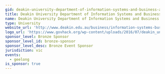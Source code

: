 ```yaml
---
gid: deakin-university-department-of-information-systems-and-business-analytics
title: Deakin University Department of Information Systems and Business Analytics
name: Deakin University Department of Information Systems and Business Analytics
type: University
website_url: 'http://www.deakin.edu.au/business/information-systems-business-analytics'
logo_url: 'https://www.govhack.org/wp-content/uploads/2016/07/deakin_university_department_of_information_systems_and_business_analytics.png'
sponsor_level: Bronze Sponsor
sponsor_level_id: bronze-sponsor
sponsor_level_desc: Bronze Event Sponsor
jurisdiction: vic
events:
  - geelong
is_sponsor: true
---
```

